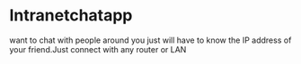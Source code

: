 # Intranetchatapp
want to chat with people around you  just will have to know the IP address of your friend.Just connect with any router or LAN
